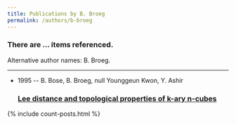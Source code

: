 ```yaml
---
title: Publications by B. Broeg
permalink: /authors/b-broeg
---
```


<h3 id="number-posts">There are ... items referenced.</h3>
<p id='info-authors'>Alternative author names: B. Broeg.</p>
<hr />
<ul class="post-list">
<li><span class='post-meta'>1995 -- B. Bose, B. Broeg, null Younggeun Kwon, Y. Ashir</span><h3><a class='post-link' href="{{ site.baseurl }}/lee-distance-and-topological-properties-of-k-ary-n-cubes">Lee distance and topological properties of k-ary n-cubes</a></h3></li>

</ul>
{% include count-posts.html %}
